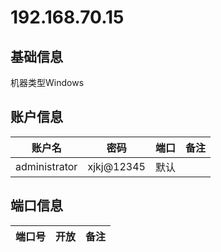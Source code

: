 # 192.168.70.15

## 基础信息

机器类型Windows

## 账户信息

| 账户名        | 密码       | 端口 | 备注 |
| --            | --         | --   | --   |
| administrator | xjkj@12345 | 默认 |      |

## 端口信息

| 端口号    | 开放 | 备注       |
| --        | --   | --         |
